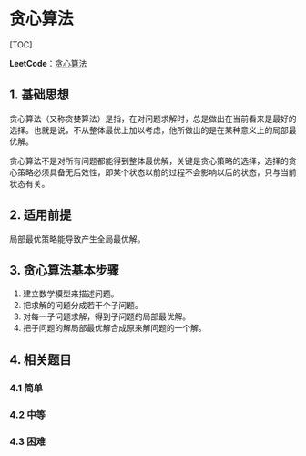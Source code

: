 # 贪心算法

[TOC]

**LeetCode**：[贪心算法](https://leetcode-cn.com/tag/greedy/)

## 1. 基础思想

贪心算法（又称贪婪算法）是指，在对问题求解时，总是做出在当前看来是最好的选择。也就是说，不从整体最优上加以考虑，他所做出的是在某种意义上的局部最优解。

贪心算法不是对所有问题都能得到整体最优解，关键是贪心策略的选择，选择的贪心策略必须具备无后效性，即某个状态以前的过程不会影响以后的状态，只与当前状态有关。

## 2. 适用前提

局部最优策略能导致产生全局最优解。

## 3. 贪心算法基本步骤

1. 建立数学模型来描述问题。
2. 把求解的问题分成若干个子问题。
3. 对每一子问题求解，得到子问题的局部最优解。
4. 把子问题的解局部最优解合成原来解问题的一个解。

## 4. 相关题目

### 4.1 简单

### 4.2 中等

### 4.3 困难

